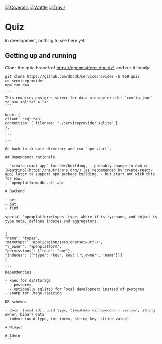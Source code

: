 [![Coveralls](https://img.shields.io/coveralls/github/solsort/quiz.svg&style=for-the-badge)](https://coveralls.io/github/solsort/quiz)
[![Waffle](https://img.shields.io/badge/waffle--green.svg&style=for-the-badge)](https://waffle.io/solsort/quiz)
[![Travis](https://img.shields.io/travis/solsort/quiz.svg&style=for-the-badge)](https://travis-ci.org/solsort/quiz)

# Quiz

In development, nothing to see here yet.

## Getting up and running

Clone the quiz-branch of <https://openplatform.dbc.dk/>, and run it locally:

````
git clone https://github.com/dbcdk/serviceprovider -b 969-quiz
cd serviceprovider
npm run dev

```
This requires postgres server for data storage or edit `config.json` to use sqlite3 a la:
```

knex: {
client: 'sqlite3',
connection: { filename: "./serviceprovider.sqlite" }
},

```
---

Go back to th quiz directory and run `npm start`.

## Dependency rationale

- `create-react-app` for dev/building, - probably change to nwb or [Neutrino](https://neutrinojs.org/) (as recommended by create-react-app) later to support npm package building, - but start out with this for now.
- `openplatform.dbc.dk` api

# Backend

- get
- put
- find

special 'openplatform:types'-type, where id is typename, and object is type meta, defines indexes and aggregators;
```

{
"name": "types",
"mimetype": "application/json;charset=utf-8",
"\_owner": "openplatform",
"permissions": {"read": "any"},
"indexes": [{"type": "key", key: ['\_owner', 'name']}]
}

```
Dependencies

- knex for db/storage
  - postgres
  - optionally sqlite3 for local development instead of postgres
- sharp for image-resizing

DB-schema:

- docs: (uuid id), uuid type, timestamp microsecond - version, string owner, binary data
- index: (uuid type, int index, string key, string value);

# Widget

# Admin
```
````
